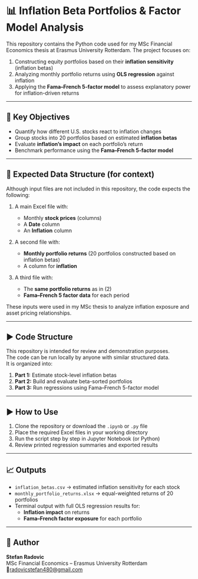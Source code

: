 
# 📊 Inflation Beta Portfolios & Factor Model Analysis

This repository contains the Python code used for my MSc Financial Economics thesis at Erasmus University Rotterdam. The project focuses on:

1. Constructing equity portfolios based on their **inflation sensitivity** (inflation betas)  
2. Analyzing monthly portfolio returns using **OLS regression** against inflation  
3. Applying the **Fama–French 5-factor model** to assess explanatory power for inflation-driven returns

---

## 🧠 Key Objectives

- Quantify how different U.S. stocks react to inflation changes  
- Group stocks into 20 portfolios based on estimated **inflation betas**  
- Evaluate **inflation’s impact** on each portfolio’s return  
- Benchmark performance using the **Fama–French 5-factor model**

---

## 📁 Expected Data Structure (for context)

Although input files are not included in this repository, the code expects the following:

1. A main Excel file with:
   - Monthly **stock prices** (columns)
   - A **Date** column
   - An **Inflation** column

2. A second file with:
   - **Monthly portfolio returns** (20 portfolios constructed based on inflation betas)
   - A column for **inflation**

3. A third file with:
   - The **same portfolio returns** as in (2)
   - **Fama–French 5 factor data** for each period

These inputs were used in my MSc thesis to analyze inflation exposure and asset pricing relationships.

---

## ▶️ Code Structure

This repository is intended for review and demonstration purposes.  
The code can be run locally by anyone with similar structured data.  
It is organized into:

1. **Part 1:** Estimate stock-level inflation betas  
2. **Part 2:** Build and evaluate beta-sorted portfolios  
3. **Part 3:** Run regressions using Fama–French 5-factor model

---

## ▶️ How to Use

1. Clone the repository or download the `.ipynb` or `.py` file  
2. Place the required Excel files in your working directory  
3. Run the script step by step in Jupyter Notebook (or Python)  
4. Review printed regression summaries and exported results

---

## 📈 Outputs

- `inflation_betas.csv` → estimated inflation sensitivity for each stock  
- `monthly_portfolio_returns.xlsx` → equal-weighted returns of 20 portfolios  
- Terminal output with full OLS regression results for:
  - **Inflation impact** on returns  
  - **Fama–French factor exposure** for each portfolio

---

## 💬 Author

**Stefan Radovic**  
MSc Financial Economics – Erasmus University Rotterdam  
📧radovicstefan480@gmail.com

